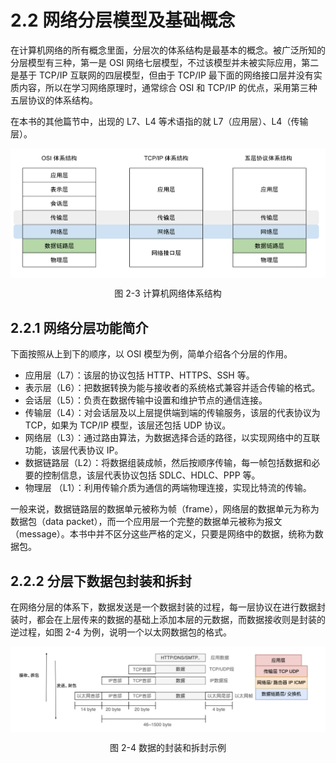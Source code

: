 # 2.2 网络分层模型及基础概念

在计算机网络的所有概念里面，分层次的体系结构是最基本的概念。被广泛所知的分层模型有三种，第一是 OSI 网络七层模型，不过该模型并未被实际应用，第二是基于 TCP/IP 互联网的四层模型，但由于 TCP/IP 最下面的网络接口层并没有实质内容，所以在学习网络原理时，通常综合 OSI 和 TCP/IP 的优点，采用第三种五层协议的体系结构。

在本书的其他篇节中，出现的 L7、L4 等术语指的就 L7（应用层）、L4（传输层）。 

<div  align="center">
	<img src="../assets/network-model.svg" width = "550"  align=center />
	<p>图 2-3 计算机网络体系结构</p>
</div>



## 2.2.1 网络分层功能简介

下面按照从上到下的顺序，以 OSI 模型为例，简单介绍各个分层的作用。

- 应用层（L7）：该层的协议包括 HTTP、HTTPS、SSH 等。
- 表示层（L6）：把数据转换为能与接收者的系统格式兼容并适合传输的格式。
- 会话层（L5）：负责在数据传输中设置和维护节点的通信连接。
- 传输层（L4）：对会话层及以上层提供端到端的传输服务，该层的代表协议为 TCP，如果为 TCP/IP 模型，该层还包括 UDP 协议。
- 网络层（L3）：通过路由算法，为数据选择合适的路径，以实现网络中的互联功能，该层代表协议 IP。
- 数据链路层（L2）：将数据组装成帧，然后按顺序传输，每一帧包括数据和必要的控制信息，该层代表协议包括 SDLC、HDLC、PPP 等。
- 物理层 （L1）：利用传输介质为通信的两端物理连接，实现比特流的传输。

一般来说，数据链路层的数据单元被称为帧（frame），网络层的数据单元为称为数据包（data packet），而一个应用层一个完整的数据单元被称为报文（message）。本书中并不区分这些严格的定义，只要是网络中的数据，统称为数据包。


## 2.2.2 分层下数据包封装和拆封

在网络分层的体系下，数据发送是一个数据封装的过程，每一层协议在进行数据封装时，都会在上层传来的数据的基础上添加本层的元数据，而数据接收则是封装的逆过程，如图 2-4 为例，说明一个以太网数据包的格式。

<div  align="center">
	<img src="../assets/network-stack.png" width = "650"  align=center />
	<p>图 2-4  数据的封装和拆封示例</p>
</div>
